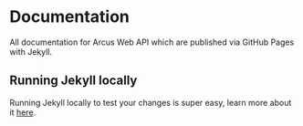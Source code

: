 Documentation
====

All documentation for Arcus Web API which are published via GitHub Pages with Jekyll.

## Running Jekyll locally

Running Jekyll locally to test your changes is super easy, learn more about it [here](https://jekyllrb.com/docs/#instructions).
